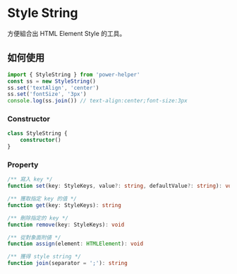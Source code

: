 # Style String

方便組合出 HTML Element Style 的工具。

## 如何使用

```ts
import { StyleString } from 'power-helper'
const ss = new StyleString()
ss.set('textAlign', 'center')
ss.set('fontSize', '3px')
console.log(ss.join()) // text-align:center;font-size:3px
```

### Constructor

```ts
class StyleString {
    constructor()
}
```

### Property

```ts
/** 寫入 key */
function set(key: StyleKeys, value?: string, defaultValue?: string): void

/** 獲取指定 key 的值 */
function get(key: StyleKeys): string

/** 刪除指定的 key */
function remove(key: StyleKeys): void

/** 從對象面附値 */
function assign(element: HTMLElement): void

/** 獲得 style string */
function join(separator = ';'): string
```
